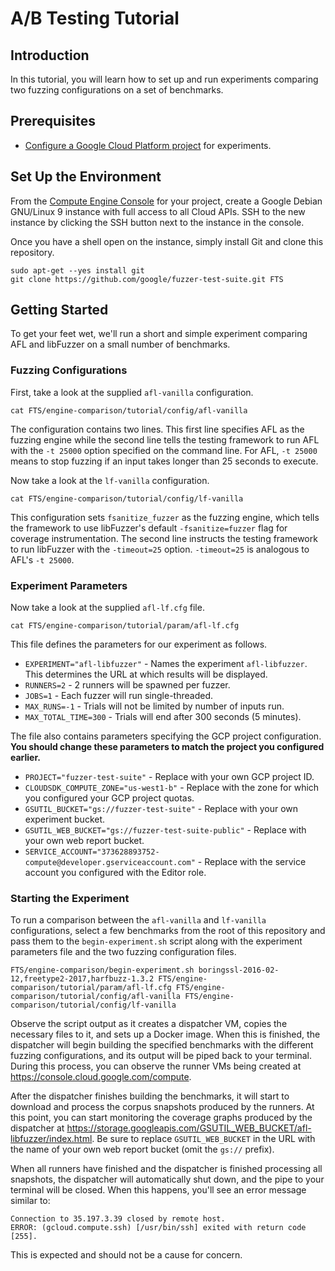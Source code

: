 # A/B Testing Tutorial

## Introduction

In this tutorial, you will learn how to set up and run experiments comparing two
fuzzing configurations on a set of benchmarks.

## Prerequisites

- [Configure a Google Cloud Platform project](../gcpConfig.md) for experiments.

## Set Up the Environment

From the [Compute Engine
Console](https://console.cloud.google.com/compute) for your project, create a
Google Debian GNU/Linux 9 instance with full access to all Cloud APIs.  SSH to
the new instance by clicking the SSH button next to the instance in the console.

Once you have a shell open on the instance, simply install Git and clone this
repository.
```shell
sudo apt-get --yes install git
git clone https://github.com/google/fuzzer-test-suite.git FTS
```

## Getting Started

To get your feet wet, we'll run a short and simple experiment comparing AFL and
libFuzzer on a small number of benchmarks.

### Fuzzing Configurations

First, take a look at the supplied `afl-vanilla` configuration.
```shell
cat FTS/engine-comparison/tutorial/config/afl-vanilla
```
The configuration contains two lines.  This first line specifies AFL as the
fuzzing engine while the second line tells the testing framework to run AFL with
the `-t 25000` option specified on the command line.  For AFL, `-t 25000` means
to stop fuzzing if an input takes longer than 25 seconds to execute.

Now take a look at the `lf-vanilla` configuration.
```shell
cat FTS/engine-comparison/tutorial/config/lf-vanilla
```
This configuration sets `fsanitize_fuzzer` as the fuzzing engine, which tells
the framework to use libFuzzer's default `-fsanitize=fuzzer` flag for coverage
instrumentation.  The second line instructs the testing framework to run
libFuzzer with the `-timeout=25` option.  `-timeout=25` is analogous to AFL's
`-t 25000`.

### Experiment Parameters

Now take a look at the supplied `afl-lf.cfg` file.
```shell
cat FTS/engine-comparison/tutorial/param/afl-lf.cfg
```
This file defines the parameters for our experiment as follows.

- `EXPERIMENT="afl-libfuzzer"` - Names the experiment `afl-libfuzzer`.  This
  determines the URL at which results will be displayed.
- `RUNNERS=2` - 2 runners will be spawned per fuzzer.
- `JOBS=1` - Each fuzzer will run single-threaded.
- `MAX_RUNS=-1` - Trials will not be limited by number of inputs run.
- `MAX_TOTAL_TIME=300` - Trials will end after 300 seconds (5 minutes).

The file also contains parameters specifying the GCP project configuration.
**You should change these parameters to match the project you configured
earlier.**

- `PROJECT="fuzzer-test-suite"` - Replace with your own GCP project ID.
- `CLOUDSDK_COMPUTE_ZONE="us-west1-b"` - Replace with the zone for which you
  configured your GCP project quotas.
- `GSUTIL_BUCKET="gs://fuzzer-test-suite"` - Replace with your own experiment
  bucket.
- `GSUTIL_WEB_BUCKET="gs://fuzzer-test-suite-public"` - Replace with your own
  web report bucket.
- `SERVICE_ACCOUNT="373628893752-compute@developer.gserviceaccount.com"` -
  Replace with the service account you configured with the Editor role.

### Starting the Experiment

To run a comparison between the `afl-vanilla` and `lf-vanilla` configurations,
select a few benchmarks from the root of this repository and pass them to the
`begin-experiment.sh` script along with the experiment parameters file and the
two fuzzing configuration files.
```shell
FTS/engine-comparison/begin-experiment.sh boringssl-2016-02-12,freetype2-2017,harfbuzz-1.3.2 FTS/engine-comparison/tutorial/param/afl-lf.cfg FTS/engine-comparison/tutorial/config/afl-vanilla FTS/engine-comparison/tutorial/config/lf-vanilla
```

Observe the script output as it creates a dispatcher VM, copies the necessary
files to it, and sets up a Docker image.  When this is finished, the dispatcher
will begin building the specified benchmarks with the different fuzzing
configurations, and its output will be piped back to your terminal.  During this
process, you can observe the runner VMs being created at
<https://console.cloud.google.com/compute>.

After the dispatcher finishes building the benchmarks, it will start to download
and process the corpus snapshots produced by the runners.  At this point, you
can start monitoring the coverage graphs produced by the dispatcher at
<https://storage.googleapis.com/GSUTIL_WEB_BUCKET/afl-libfuzzer/index.html>.  Be
sure to replace `GSUTIL_WEB_BUCKET` in the URL with the name of your own web
report bucket (omit the `gs://` prefix).

When all runners have finished and the dispatcher is finished processing all
snapshots, the dispatcher will automatically shut down, and the pipe to your
terminal will be closed.  When this happens, you'll see an error message similar
to:
```
Connection to 35.197.3.39 closed by remote host.
ERROR: (gcloud.compute.ssh) [/usr/bin/ssh] exited with return code [255].
```
This is expected and should not be a cause for concern.
